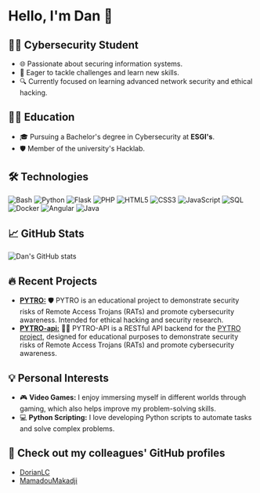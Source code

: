 # Hello, I'm Dan 👋

## 🧑‍💻 Cybersecurity Student
- 🌐 Passionate about securing information systems.
- 🚀 Eager to tackle challenges and learn new skills.
- 🔍 Currently focused on learning advanced network security and ethical hacking.

## 👨‍🎓 Education
- 🎓 Pursuing a Bachelor's degree in Cybersecurity at **ESGI's**.
- 🛡 Member of the university's Hacklab.

## 🛠️ Technologies
![Bash](https://img.shields.io/badge/Bash-121011.svg?style=flat&logo=gnu-bash&logoColor=white)
![Python](https://img.shields.io/badge/Python-3776AB.svg?style=flat&logo=python&logoColor=white)
![Flask](https://img.shields.io/badge/Flask-000000.svg?style=flat&logo=flask&logoColor=white)
![PHP](https://img.shields.io/badge/PHP-777BB4.svg?style=flat&logo=php&logoColor=white)
![HTML5](https://img.shields.io/badge/HTML5-E34F26.svg?style=flat&logo=html5&logoColor=white)
![CSS3](https://img.shields.io/badge/CSS3-1572B6.svg?style=flat&logo=css3&logoColor=white)
![JavaScript](https://img.shields.io/badge/JavaScript-F7DF1E.svg?style=flat&logo=javascript&logoColor=black)
![SQL](https://img.shields.io/badge/SQL-336791.svg?style=flat&logo=postgresql&logoColor=white)
![Docker](https://img.shields.io/badge/Docker-2496ED.svg?style=flat&logo=docker&logoColor=white)
![Angular](https://img.shields.io/badge/Angular-DD0031.svg?style=flat&logo=angular&logoColor=white)
![Java](https://img.shields.io/badge/Java-007396.svg?style=flat&logo=java&logoColor=white)

## 📈 GitHub Stats
![Dan's GitHub stats](https://github-readme-stats.vercel.app/api?username=Danette10&show_icons=true&theme=radical)

## 🔥 Recent Projects
- **[PYTRO:](https://github.com/Danette10/PYTRO)** 🛡️ PYTRO is an educational project to demonstrate security risks of Remote Access Trojans (RATs) and promote cybersecurity awareness. Intended for ethical hacking and security research.
- **[PYTRO-api:](https://github.com/Danette10/PYTRO-api)** 🕵️‍♂️ PYTRO-API is a RESTful API backend for the [PYTRO project](https://github.com/Danette10/PYTRO), designed for educational purposes to demonstrate security risks of Remote Access Trojans (RATs) and promote cybersecurity awareness.

## 💡 Personal Interests
- 🎮 **Video Games:** I enjoy immersing myself in different worlds through gaming, which also helps improve my problem-solving skills.
- 💻 **Python Scripting:** I love developing Python scripts to automate tasks and solve complex problems.

## 🤝 Check out my colleagues' GitHub profiles
- [DorianLC](https://github.com/DorianLC)
- [MamadouMakadji](https://github.com/mamadoumakadji)
